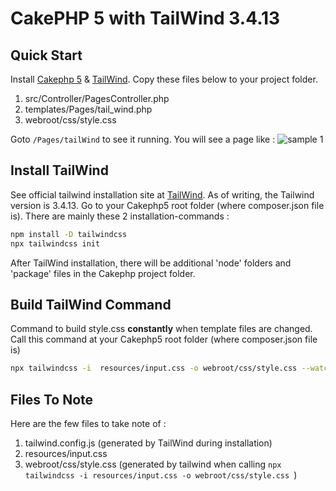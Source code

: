 # CakePHP 5 with TailWind 3.4.13

## Quick Start

Install [Cakephp 5](https://book.cakephp.org/5/en/installation.html) & [TailWind](https://tailwindcss.com/docs/installation). Copy these files below to your project folder. 

1. src/Controller/PagesController.php
2. templates/Pages/tail_wind.php
3. webroot/css/style.css

Goto `/Pages/tailWind` to see it running. You will see a page like :
![sample 1](https://github.com/user-attachments/assets/bf137d28-d2af-4887-b850-1fc2ea825e20)

## Install TailWind

See official tailwind installation site at [TailWind](https://tailwindcss.com/docs/installation). As of writing, the Tailwind version is 3.4.13. 
Go to your Cakephp5 root folder (where composer.json file is). There are mainly these 2 installation-commands :

```bash
npm install -D tailwindcss
npx tailwindcss init
```

After TailWind installation, there will be additional 'node' folders and 'package' files in the Cakephp project folder.


## Build TailWind Command

Command to build style.css **constantly** when template files are changed. Call this command at your Cakephp5 root folder (where composer.json file is)
```bash
npx tailwindcss -i  resources/input.css -o webroot/css/style.css --watch;
```



## Files To Note

Here are the few files to take note of :

1. tailwind.config.js (generated by TailWind during installation)
2. resources/input.css
3. webroot/css/style.css (generated by tailwind when calling `npx tailwindcss -i resources/input.css -o webroot/css/style.css `)
